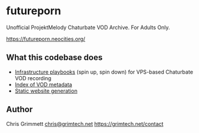 # futureporn

Unofficial ProjektMelody Chaturbate VOD Archive. For Adults Only.

https://futureporn.neocities.org/

## What this codebase does

* [Infrastructure playbooks](https://github.com/insanity54/futureporn/tree/main/roles) (spin up, spin down) for VPS-based Chaturbate VOD recording
* [Index of VOD metadata](https://github.com/insanity54/futureporn/tree/main/website/vods)
* [Static website generation](https://github.com/insanity54/futureporn/tree/main/website) 

## Author

Chris Grimmett <chris@grimtech.net> https://grimtech.net/contact
